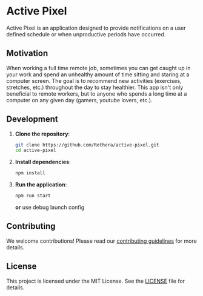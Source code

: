 # Active Pixel

Active Pixel is an application designed to provide notifications on a user defined schedule or when unproductive periods have occurred.

## Motivation

When working a full time remote job, sometimes you can get caught up in your work and spend an unhealthy amount of time sitting and staring at a computer screen.
The goal is to recommend new activities (exercises, stretches, etc.) throughout the day to stay healthier.
This app isn't only beneficial to remote workers, but to anyone who spends a long time at a computer on any given day (gamers, youtube lovers, etc.).

## Development

1. **Clone the repository**:

   ```sh
   git clone https://github.com/Rethora/active-pixel.git
   cd active-pixel
   ```

2. **Install dependencies**:

   ```sh
   npm install
   ```

3. **Run the application**:
   ```sh
   npm run start
   ```
   **or** use debug launch config

## Contributing

We welcome contributions! Please read our [contributing guidelines](CONTRIBUTING.md) for more details.

## License

This project is licensed under the MIT License. See the [LICENSE](LICENSE) file for details.
